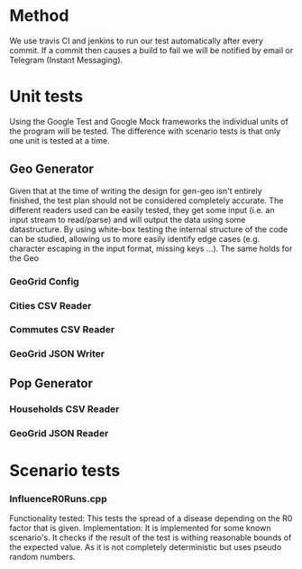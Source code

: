# Method
We use travis CI and jenkins to run our test automatically after every commit. If a commit then causes a build to fail we will be notified by email or Telegram (Instant Messaging).

# Unit tests

Using the Google Test and Google Mock frameworks the individual units of the program will be tested. 
The difference with scenario tests is that only one unit is tested at a time.

## Geo Generator

Given that at the time of writing the design for gen-geo isn't entirely finished, the test plan should not be considered completely accurate.
The different readers used can be easily tested, they get some input (i.e. an input stream to read/parse) and will output the data using some datastructure. 
By using white-box testing the internal structure of the code can be studied, allowing us to more easily identify edge cases (e.g. character escaping in the input format, missing keys ...).
The same holds for the Geo

### GeoGrid Config
### Cities CSV Reader
### Commutes CSV Reader
### GeoGrid JSON Writer 

## Pop Generator
### Households CSV Reader
### GeoGrid JSON Reader

# Scenario tests
### InfluenceR0Runs.cpp
Functionality tested: This tests the spread of a disease depending on the R0 factor that is given. 
Implementation: It is implemented for some known scenario's. It checks if the result of the test is withing reasonable bounds of the expected value. As it is not completely deterministic but uses pseudo random numbers.


